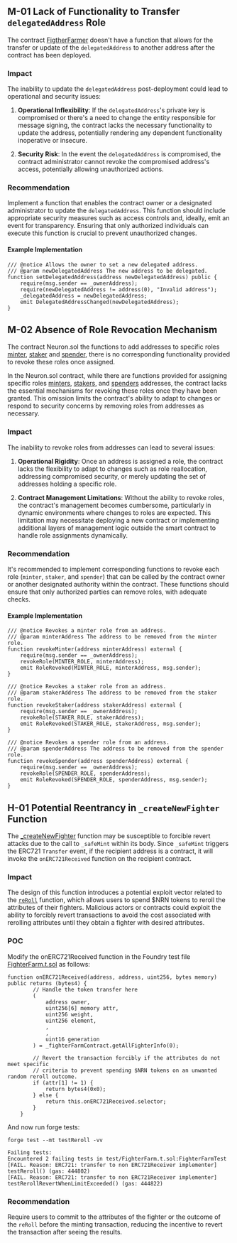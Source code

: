 ## M-01 Lack of Functionality to Transfer `delegatedAddress` Role

The contract [FigtherFarmer](https://github.com/code-423n4/2024-02-ai-arena/blob/main/src/FighterFarm.sol#L54) doesn't have a function that allows for the transfer or update of the `delegatedAddress` to another address after the contract has been deployed.

### Impact

The inability to update the `delegatedAddress` post-deployment could lead to operational and security issues:

1. **Operational Inflexibility**: If the `delegatedAddress`'s private key is compromised or there's a need to change the entity responsible for message signing, the contract lacks the necessary functionality to update the address, potentially rendering any dependent functionality inoperative or insecure.

2. **Security Risk**: In the event the `delegatedAddress` is compromised, the contract administrator cannot revoke the compromised address's access, potentially allowing unauthorized actions.

### Recommendation

Implement a function that enables the contract owner or a designated administrator to update the `delegatedAddress`. This function should include appropriate security measures such as access controls and, ideally, emit an event for transparency. Ensuring that only authorized individuals can execute this function is crucial to prevent unauthorized changes.

#### Example Implementation

```solidity
/// @notice Allows the owner to set a new delegated address.
/// @param newDelegatedAddress The new address to be delegated.
function setDelegatedAddress(address newDelegatedAddress) public {
    require(msg.sender == _ownerAddress);
    require(newDelegatedAddress != address(0), "Invalid address");   
    _delegatedAddress = newDelegatedAddress;
    emit DelegatedAddressChanged(newDelegatedAddress);
}
```

## M-02 Absence of Role Revocation Mechanism

The contract Neuron.sol the functions to add addresses to specific roles [minter](https://github.com/code-423n4/2024-02-ai-arena/blob/main/src/Neuron.sol#L93), [staker](https://github.com/code-423n4/2024-02-ai-arena/blob/main/src/Neuron.sol#L101) and [spender](https://github.com/code-423n4/2024-02-ai-arena/blob/main/src/Neuron.sol#L109), there is no corresponding functionality provided to revoke these roles once assigned. 

In the Neuron.sol contract, while there are functions provided for assigning specific roles [minters](https://github.com/code-423n4/2024-02-ai-arena/blob/main/src/Neuron.sol#L93), [stakers](https://github.com/code-423n4/2024-02-ai-arena/blob/main/src/Neuron.sol#L101), and [spenders](https://github.com/code-423n4/2024-02-ai-arena/blob/main/src/Neuron.sol#L109) addresses, the contract lacks the essential mechanisms for revoking these roles once they have been granted. This omission limits the contract's ability to adapt to changes or respond to security concerns by removing roles from addresses as necessary.

### Impact

The inability to revoke roles from addresses can lead to several issues:

1. **Operational Rigidity**: Once an address is assigned a role, the contract lacks the flexibility to adapt to changes such as role reallocation, addressing compromised security, or merely updating the set of addresses holding a specific role.

3. **Contract Management Limitations**: Without the ability to revoke roles, the contract's management becomes cumbersome, particularly in dynamic environments where changes to roles are expected. This limitation may necessitate deploying a new contract or implementing additional layers of management logic outside the smart contract to handle role assignments dynamically.

### Recommendation

It's recommended to implement corresponding functions to revoke each role (`minter`, `staker`, and `spender`) that can be called by the contract owner or another designated authority within the contract. These functions should ensure that only authorized parties can remove roles, with adequate checks.

#### Example Implementation

```solidity
/// @notice Revokes a minter role from an address.
/// @param minterAddress The address to be removed from the minter role.
function revokeMinter(address minterAddress) external {
    require(msg.sender == _ownerAddress);
    revokeRole(MINTER_ROLE, minterAddress);
    emit RoleRevoked(MINTER_ROLE, minterAddress, msg.sender);
}

/// @notice Revokes a staker role from an address.
/// @param stakerAddress The address to be removed from the staker role.
function revokeStaker(address stakerAddress) external {
    require(msg.sender == _ownerAddress);
    revokeRole(STAKER_ROLE, stakerAddress);
    emit RoleRevoked(STAKER_ROLE, stakerAddress, msg.sender);
}

/// @notice Revokes a spender role from an address.
/// @param spenderAddress The address to be removed from the spender role.
function revokeSpender(address spenderAddress) external {
    require(msg.sender == _ownerAddress);
    revokeRole(SPENDER_ROLE, spenderAddress);
    emit RoleRevoked(SPENDER_ROLE, spenderAddress, msg.sender);
}
```

## H-01 Potential Reentrancy in `_createNewFighter` Function

The [_createNewFighter](https://github.com/code-423n4/2024-02-ai-arena/blob/main/src/FighterFarm.sol#L212) function may be susceptible to forcible revert attacks due to the call to `_safeMint` within its body. Since `_safeMint` triggers the ERC721 `Transfer` event, if the recipient address is a contract, it will invoke the `onERC721Received` function on the recipient contract.

### Impact

The design of this function introduces a potential exploit vector related to the [`reRoll`](https://github.com/code-423n4/2024-02-ai-arena/blob/main/src/FighterFarm.sol#L370) function, which allows users to spend $NRN tokens to reroll the attributes of their fighters. Malicious actors or contracts could exploit the ability to forcibly revert transactions to avoid the cost associated with rerolling attributes until they obtain a fighter with desired attributes. 

### POC 
Modify the onERC721Received function in the Foundry test file [FighterFarm.t.sol](https://github.com/code-423n4/2024-02-ai-arena/blob/main/test/FighterFarm.t.sol#L404)  as follows:
```
function onERC721Received(address, address, uint256, bytes memory) public returns (bytes4) {
        // Handle the token transfer here
        (
            address owner,
            uint256[6] memory attr,
            uint256 weight,
            uint256 element,
            ,
            ,
            uint16 generation
        ) = _fighterFarmContract.getAllFighterInfo(0);

        // Revert the transaction forcibly if the attributes do not meet specific 
        // criteria to prevent spending $NRN tokens on an unwanted random reroll outcome.
        if (attr[1] != 1) {
            return bytes4(0x0);
        } else {
            return this.onERC721Received.selector;
        }
    }
```
And now run forge tests: 
```
forge test --mt testReroll -vv

Failing tests:
Encountered 2 failing tests in test/FighterFarm.t.sol:FighterFarmTest
[FAIL. Reason: ERC721: transfer to non ERC721Receiver implementer] testReroll() (gas: 444802)
[FAIL. Reason: ERC721: transfer to non ERC721Receiver implementer] testRerollRevertWhenLimitExceeded() (gas: 444822)
```

### Recommendation

Require users to commit to the attributes of the fighter or the outcome of the `reRoll` before the minting transaction, reducing the incentive to revert the transaction after seeing the results.
